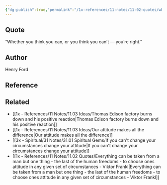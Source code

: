 ```yaml
---
{"dg-publish":true,"permalink":"/1x-references/11-notes/11-02-quotes/whether-you-think-you-can-or-you-think-you-can-t-you-re-right-henry-ford/","title":"Whether you think you can, or you think you can’t - you’re right. - Henry Ford","created":"2024-12-22T21:17:57.311+03:00","updated":"2024-12-22T22:08:13.664+03:00"}
---
```



## Quote
“Whether you think you can, or you think you can’t — you’re right.”

## Author
Henry Ford

## Reference


## Related
- [[1x - References/11 Notes/11.03 Ideas/Thomas Edison factory burns down and his positive reaction\|Thomas Edison factory burns down and his positive reaction]]
- [[1x - References/11 Notes/11.03 Ideas/Our attitude makes all the difference\|Our attitude makes all the difference]]
- [[3x - Spiritual/31 Notes/31.01 Spiritual Gems/If you can't change your circumstances change your attitude\|If you can't change your circumstances change your attitude]]
- [[1x - References/11 Notes/11.02 Quotes/Everything can be taken from a man but one thing - the last of the human freedoms - to choose ones attitude in any given set of circumstances - Viktor Frankl\|Everything can be taken from a man but one thing - the last of the human freedoms - to choose ones attitude in any given set of circumstances - Viktor Frankl]]